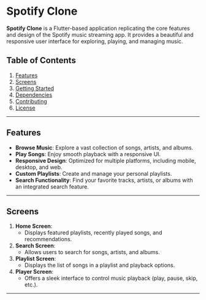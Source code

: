 # Spotify Clone

**Spotify Clone** is a Flutter-based application replicating the core features and design of the Spotify music streaming app. It provides a beautiful and responsive user interface for exploring, playing, and managing music.

## Table of Contents

1. [Features](#features)
2. [Screens](#screens)
3. [Getting Started](#getting-started)
4. [Dependencies](#dependencies)
5. [Contributing](#contributing)
6. [License](#license)

---

## Features

- **Browse Music**: Explore a vast collection of songs, artists, and albums.
- **Play Songs**: Enjoy smooth playback with a responsive UI.
- **Responsive Design**: Optimized for multiple platforms, including mobile, desktop, and web.
- **Custom Playlists**: Create and manage your personal playlists.
- **Search Functionality**: Find your favorite tracks, artists, or albums with an integrated search feature.

---

## Screens

1. **Home Screen**:
   - Displays featured playlists, recently played songs, and recommendations.
2. **Search Screen**:
   - Allows users to search for songs, artists, and albums.
3. **Playlist Screen**:
   - Displays the list of songs in a playlist and playback options.
4. **Player Screen**:
   - Offers a sleek interface to control music playback (play, pause, skip, etc.).

---
